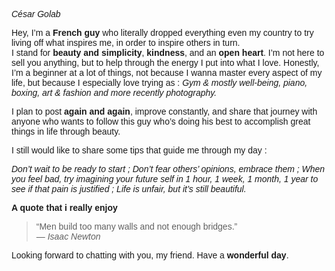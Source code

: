 <style>
  @import url('https://fonts.googleapis.com/css2?family=Montserrat:wght@400;700&display=swap');

  /* Applique Montserrat partout */
  body {
    font-family: 'Montserrat', sans-serif;
  }
</style>

*César Golab*

Hey, I’m a **French guy** who literally dropped everything even my country to try living off what inspires me, in order to inspire others in turn.  
I stand for **beauty and simplicity**, **kindness**, and an **open heart**. I’m not here to sell you anything, but to help through the energy I put into what I love.
  Honestly, I’m a beginner at a lot of things, not because I wanna master every aspect of my life, but because I especially love trying as : *Gym & mostly well-being, piano, boxing, art & fashion and more recently photography.* 

  I plan to post **again and again**, improve constantly, and share that journey with anyone who wants to follow this guy who’s doing his best to accomplish great things in life through beauty.

I still would like to share some tips that guide me through my day :

*Don’t wait to be ready to start ; Don’t fear others’ opinions, embrace them ; When you feel bad, try imagining your future self in 1 hour, 1 week, 1 month, 1 year to see if that pain is justified ; Life is unfair, but it’s still beautiful.*

 **A quote that i really enjoy** 
> “Men build too many walls and not enough bridges.”  
> — *Isaac Newton*



Looking forward to chatting with you, my friend.
Have a **wonderful day**.  
